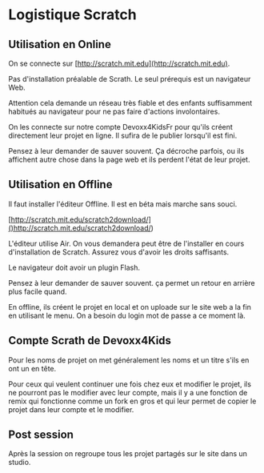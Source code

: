 # Logistique Scratch 


## Utilisation en Online

On se connecte sur [http://scratch.mit.edu](http://scratch.mit.edu). 

Pas d'installation préalable de Scrath. Le seul prérequis est un navigateur Web.

Attention cela demande un réseau très fiable et des enfants suffisamment habitués au navigateur pour ne pas faire d'actions involontaires.

On les connecte sur notre compte Devoxx4KidsFr pour qu'ils créent directement leur projet en ligne. Il sufira de le publier lorsqu'il est fini.

Pensez à leur demander de sauver souvent.  Ça décroche parfois, ou ils affichent autre chose dans la page web et ils perdent l'état de leur projet.


## Utilisation en Offline

Il faut installer l'éditeur Offline. Il est en béta mais marche sans souci. 

[http://scratch.mit.edu/scratch2download/]()http://scratch.mit.edu/scratch2download/)

L'éditeur utilise Air. On vous demandera peut être de l'installer en cours d'installation de Scratch. Assurez vous d'avoir les droits saffisants. 

Le navigateur doit avoir un plugin Flash.

Pensez à leur demander de sauver souvent. ça permet un retour en arrière plus facile quand.

En offline, ils créent le projet en local et on uploade sur le site web a la fin en utilisant le menu. On a besoin du login mot de passe a ce moment là.



## Compte Scrath de Devoxx4Kids

Pour les noms de projet on met généralement les noms et un titre s'ils en ont un en tête.

Pour ceux qui veulent continuer une fois chez eux et modifier le projet, ils ne pourront pas le modifier avec leur compte, mais il y a une fonction de remix qui fonctionne comme un fork en gros et qui leur permet de copier le projet dans leur compte et le modifier.


## Post session 

Après la session on regroupe tous les projet partagés sur le site dans un studio.
